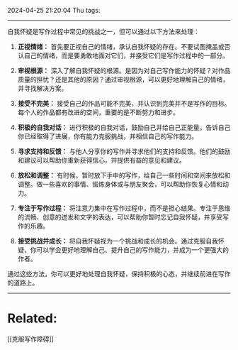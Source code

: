 2024-04-25 21:20:04 Thu 
tags: 

----
自我怀疑是写作过程中常见的挑战之一，但可以通过以下方法来处理：

1. **正视情绪：** 首先要正视自己的情绪，承认自我怀疑的存在。不要试图掩盖或否认自己的情绪，而是要勇敢地面对它们，并接受它们是写作过程中的一部分。

2. **审视根源：** 深入了解自我怀疑的根源。是因为对自己写作能力的怀疑？对作品质量的担忧？还是其他的原因？通过审视根源，可以更好地理解自己的情绪，并寻找解决方案。

3. **接受不完美：** 接受自己的作品可能不完美，并认识到完美并不是写作的目标。每个人的作品都有改进的空间，重要的是不断努力和进步。

4. **积极的自我对话：** 进行积极的自我对话，鼓励自己并给自己正能量。告诉自己你已经取得了进展，你有能力克服挑战，并相信自己的写作能力。

5. **寻求支持和反馈：** 与他人分享你的写作并寻求他们的支持和反馈。他们的鼓励和建议可以帮助你重新获得信心，并提供有益的意见和建议。

6. **放松和调整：** 有时候，暂时放下手中的写作，给自己一些时间和空间来放松和调整。做一些喜欢的事情、锻炼身体或与朋友聚会，可以帮助你恢复心情和动力。

7. **专注于写作过程：** 将注意力集中在写作过程中，而不是担心结果。专注于思维的流畅、创意的迸发和文字的表达，可以帮助你暂时忘记自我怀疑，并享受写作的乐趣。

8. **接受挑战并成长：** 将自我怀疑视为一个挑战和成长的机会。通过克服自我怀疑，你可以学会更好地理解自己、提升自己的写作能力，并成为一个更强大的作者。

通过这些方法，你可以更好地处理自我怀疑，保持积极的心态，并继续前进在写作的道路上。


---
# Related:
[[克服写作障碍]]